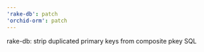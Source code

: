 ```yaml
---
'rake-db': patch
'orchid-orm': patch
---
```


rake-db: strip duplicated primary keys from composite pkey SQL
